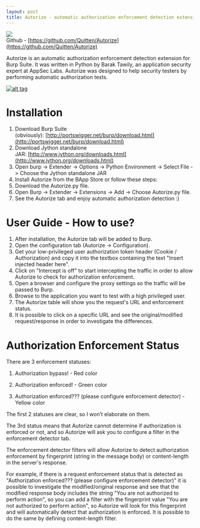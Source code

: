 ```yaml
---
layout: post
title: Autorize - automatic authorization enforcement detection extension for Burp Suite
---   
```


<img src="https://raw.githubusercontent.com/Quitten/Autorize/master/Autorizev1.3.png"><br>Github - [https://github.com/Quitten/Autorize](https://github.com/Quitten/Autorize)


Autorize is an automatic authorization enforcement detection extension for Burp Suite. It was written in Python by Barak Tawily, an application security expert at AppSec Labs. Autorize was designed to help security testers by performing automatic authorization tests.

[![alt tag](https://raw.githubusercontent.com/Quitten/Autorize/master/Autorizev1.3.png)](https://raw.githubusercontent.com/Quitten/Autorize/master/Autorizev1.3.png)

[](https://github.com/Quitten/Autorize#installation)Installation
================================================================

1.  Download Burp Suite (obviously): [http://portswigger.net/burp/download.html](http://portswigger.net/burp/download.html)
2.  Download Jython standalone JAR: [http://www.jython.org/downloads.html](http://www.jython.org/downloads.html)
3.  Open burp -> Extender -> Options -> Python Environment -> Select File -> Choose the Jython standalone JAR
4.  Install Autorize from the BApp Store or follow these steps:
5.  Download the Autorize.py file.
6.  Open Burp -> Extender -> Extensions -> Add -> Choose Autorize.py file.
7.  See the Autorize tab and enjoy automatic authorization detection :)

[](https://github.com/Quitten/Autorize#user-guide---how-to-use)User Guide - How to use?
=======================================================================================

1.  After installation, the Autorize tab will be added to Burp.
2.  Open the configuration tab (Autorize -> Configuration).
3.  Get your low-privileged user authorization token header (Cookie / Authorization) and copy it into the textbox containing the text "Insert injected header here".
4.  Click on "Intercept is off" to start intercepting the traffic in order to allow Autorize to check for authorization enforcement.
5.  Open a browser and configure the proxy settings so the traffic will be passed to Burp.
6.  Browse to the application you want to test with a high privileged user.
7.  The Autorize table will show you the request's URL and enforcement status.
8.  It is possible to click on a specific URL and see the original/modified request/response in order to investigate the differences.

[](https://github.com/Quitten/Autorize#authorization-enforcement-status)Authorization Enforcement Status
========================================================================================================

There are 3 enforcement statuses:

1.  Authorization bypass! - Red color
    
2.  Authorization enforced! - Green color
    
3.  Authorization enforced??? (please configure enforcement detector) - Yellow color
    

The first 2 statuses are clear, so I won’t elaborate on them.

The 3rd status means that Autorize cannot determine if authorization is enforced or not, and so Autorize will ask you to configure a filter in the enforcement detector tab.

The enforcement detector filters will allow Autorize to detect authorization enforcement by fingerprint (string in the message body) or content-length in the server's response.

For example, if there is a request enforcement status that is detected as "Authorization enforced??? (please configure enforcement detector)" it is possible to investigate the modified/original response and see that the modified response body includes the string "You are not authorized to perform action", so you can add a filter with the fingerprint value "You are not authorized to perform action", so Autorize will look for this fingerprint and will automatically detect that authorization is enforced. It is possible to do the same by defining content-length filter.
